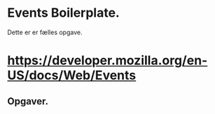 # Events Boilerplate.

Dette er er fælles opgave.


# https://developer.mozilla.org/en-US/docs/Web/Events


## Opgaver.

